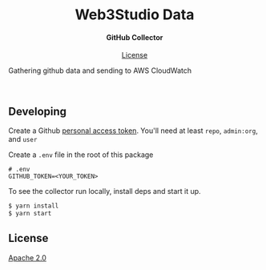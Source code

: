<h1 align="center">
  Web3Studio Data
  <br/>
</h1>

<h4 align="center">
 GitHub Collector
</h4>

<p align="center">
  <a href="#license">License</a>
</p>

Gathering github data and sending to AWS CloudWatch

<br/>

## Developing

Create a Github [personal access token](https://github.com/settings/tokens/new). You'll need at least `repo`, `admin:org`, and `user`

Create a `.env` file in the root of this package

```env
# .env
GITHUB_TOKEN=<YOUR_TOKEN>
```

To see the collector run locally, install deps and start it up.

```bash
$ yarn install
$ yarn start
```

## License

[Apache 2.0](https://github.com/ConsenSys/web3studio-data/blob/master/LICENSE)
